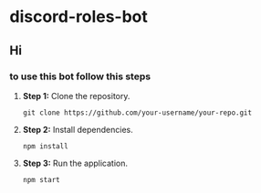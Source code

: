 # discord-roles-bot
 <h2>Hi</h2> 
<h3>to use this bot follow this steps</h3>
<ol>
  <li>
    <p><strong>Step 1:</strong> Clone the repository.</p>
    <code>git clone https://github.com/your-username/your-repo.git</code>
  </li>
  
  <li>
    <p><strong>Step 2:</strong> Install dependencies.</p>
    <code>npm install</code>
  </li>
  
  <li>
    <p><strong>Step 3:</strong> Run the application.</p>
    <code>npm start</code>
  </li>
</ol>
